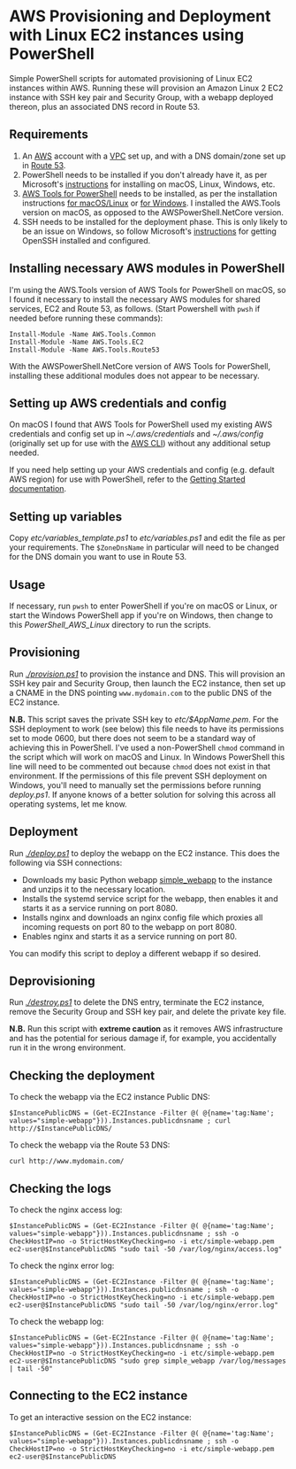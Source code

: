 # AWS Provisioning and Deployment with Linux EC2 instances using PowerShell

Simple PowerShell scripts for automated provisioning of Linux EC2 instances within AWS. Running these will provision an Amazon Linux 2 EC2 instance with SSH key pair and Security Group, with a webapp deployed thereon, plus an associated DNS record in Route 53.

## Requirements

1. An [AWS](https://aws.amazon.com/) account with a [VPC](https://aws.amazon.com/vpc/) set up, and with a DNS domain/zone set up in [Route 53](https://aws.amazon.com/route53/).
1. PowerShell needs to be installed if you don't already have it, as per Microsoft's [instructions](https://docs.microsoft.com/en-us/powershell/scripting/install/installing-powershell) for installing on macOS, Linux, Windows, etc.
1. [AWS Tools for PowerShell](https://aws.amazon.com/powershell/) needs to be installed, as per the installation instructions [for macOS/Linux](https://docs.aws.amazon.com/powershell/latest/userguide/pstools-getting-set-up-linux-mac.html) or [for Windows](https://docs.aws.amazon.com/powershell/latest/userguide/pstools-getting-set-up-windows.html). I installed the AWS.Tools version on macOS, as opposed to the AWSPowerShell.NetCore version.
1. SSH needs to be installed for the deployment phase. This is only likely to be an issue on Windows, so follow Microsoft's [instructions](https://docs.microsoft.com/en-us/windows-server/administration/openssh/openssh_install_firstuse) for getting OpenSSH installed and configured.

## Installing necessary AWS modules in PowerShell

I'm using the AWS.Tools version of AWS Tools for PowerShell on macOS, so I found it necessary to install the necessary AWS modules for shared services, EC2 and Route 53, as follows. (Start Powershell with `pwsh` if needed before running these commands):

    Install-Module -Name AWS.Tools.Common
    Install-Module -Name AWS.Tools.EC2
    Install-Module -Name AWS.Tools.Route53

With the AWSPowerShell.NetCore version of AWS Tools for PowerShell, installing these additional modules does not appear to be necessary.

## Setting up AWS credentials and config

On macOS I found that AWS Tools for PowerShell used my existing AWS credentials and config set up in _~/.aws/credentials_ and _~/.aws/config_ (originally set up for use with the [AWS CLI](https://aws.amazon.com/cli/)) without any additional setup needed. 

If you need help setting up your AWS credentials and config (e.g. default AWS region) for use with PowerShell, refer to the [Getting Started documentation](https://docs.aws.amazon.com/powershell/latest/userguide/pstools-getting-started.html).

## Setting up variables

Copy _etc/variables_template.ps1_ to _etc/variables.ps1_ and edit the file as per your requirements. The `$ZoneDnsName` in particular will need to be changed for the DNS domain you want to use in Route 53.

## Usage

If necessary, run `pwsh` to enter PowerShell if you're on macOS or Linux, or start the Windows PowerShell app if you're on Windows, then change to this _PowerShell_AWS_Linux_ directory to run the scripts.

## Provisioning

Run _[./provision.ps1](provision.ps1)_ to provision the instance and DNS. This will provision an SSH key pair and Security Group, then launch the EC2 instance, then set up a CNAME in the DNS pointing `www.mydomain.com` to the public DNS of the EC2 instance.

**N.B.** This script saves the private SSH key to _etc/$AppName.pem_. For the SSH deployment to work (see below) this file needs to have its permissions set to mode 0600, but there does not seem to be a standard way of achieving this in PowerShell. I've used a non-PowerShell `chmod` command in the script which will work on macOS and Linux.
In Windows PowerShell this line will need to be commented out because `chmod` does not exist in that environment. If the permissions of this file prevent SSH deployment on Windows, you'll need to manually set the permissions before running _deploy.ps1_. If anyone knows of a better solution for solving this across all operating systems, let me know.

## Deployment

Run _[./deploy.ps1](deploy.ps1)_ to deploy the webapp on the EC2 instance. This does the following via SSH connections:

* Downloads my basic Python webapp [simple_webapp](https://github.com/mattbrock/simple_webapp) to the instance and unzips it to the necessary location.
* Installs the systemd service script for the webapp, then enables it and starts it as a service running on port 8080.
* Installs nginx and downloads an nginx config file which proxies all incoming requests on port 80 to the webapp on port 8080.
* Enables nginx and starts it as a service running on port 80.
 
You can modify this script to deploy a different webapp if so desired.

## Deprovisioning

Run _[./destroy.ps1](destroy.ps1)_ to delete the DNS entry, terminate the EC2 instance, remove the Security Group and SSH key pair, and delete the private key file.

**N.B.** Run this script with **extreme caution** as it removes AWS infrastructure and has the potential for serious damage if, for example, you accidentally run it in the wrong environment.

## Checking the deployment

To check the webapp via the EC2 instance Public DNS:

    $InstancePublicDNS = (Get-EC2Instance -Filter @( @{name='tag:Name'; values="simple-webapp"})).Instances.publicdnsname ; curl http://$InstancePublicDNS/

To check the webapp via the Route 53 DNS:

    curl http://www.mydomain.com/

## Checking the logs

To check the nginx access log:

    $InstancePublicDNS = (Get-EC2Instance -Filter @( @{name='tag:Name'; values="simple-webapp"})).Instances.publicdnsname ; ssh -o CheckHostIP=no -o StrictHostKeyChecking=no -i etc/simple-webapp.pem ec2-user@$InstancePublicDNS "sudo tail -50 /var/log/nginx/access.log"

To check the nginx error log:

    $InstancePublicDNS = (Get-EC2Instance -Filter @( @{name='tag:Name'; values="simple-webapp"})).Instances.publicdnsname ; ssh -o CheckHostIP=no -o StrictHostKeyChecking=no -i etc/simple-webapp.pem ec2-user@$InstancePublicDNS "sudo tail -50 /var/log/nginx/error.log"

To check the webapp log:

    $InstancePublicDNS = (Get-EC2Instance -Filter @( @{name='tag:Name'; values="simple-webapp"})).Instances.publicdnsname ; ssh -o CheckHostIP=no -o StrictHostKeyChecking=no -i etc/simple-webapp.pem ec2-user@$InstancePublicDNS "sudo grep simple_webapp /var/log/messages | tail -50"

## Connecting to the EC2 instance

To get an interactive session on the EC2 instance:

    $InstancePublicDNS = (Get-EC2Instance -Filter @( @{name='tag:Name'; values="simple-webapp"})).Instances.publicdnsname ; ssh -o CheckHostIP=no -o StrictHostKeyChecking=no -i etc/simple-webapp.pem ec2-user@$InstancePublicDNS
